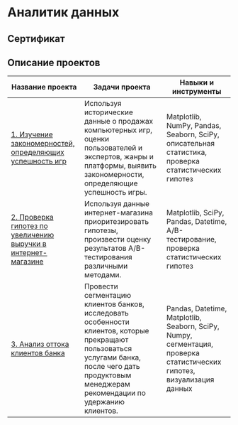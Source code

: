 # Аналитик данных
## Сертификат
## Описание проектов
|Название проекта|Задачи проекта|Навыки и инструменты|
|---|---|---|
|[1. Изучение закономерностей, определяющих успешность игр](https://github.com/ku9efeld/yandex_practicum/tree/master/1.%20%D0%98%D0%B7%D1%83%D1%87%D0%B5%D0%BD%D0%B8%D0%B5%20%D0%B7%D0%B0%D0%BA%D0%BE%D0%BD%D0%BE%D0%BC%D0%B5%D1%80%D0%BD%D0%BE%D1%81%D1%82%D0%B5%D0%B9%2C%20%D0%BE%D0%BF%D1%80%D0%B5%D0%B4%D0%B5%D0%BB%D1%8F%D1%8E%D1%89%D0%B8%D1%85%20%D1%83%D1%81%D0%BF%D0%B5%D1%88%D0%BD%D0%BE%D1%81%D1%82%D1%8C%20%D0%B8%D0%B3%D1%80)|Используя исторические данные о продажах компьютерных игр, оценки пользователей и экспертов, жанры и платформы, выявить закономерности, определяющие успешность игры.|Matplotlib, NumPy, Pandas, Seaborn, SciPy, описательная статистика, проверка статистических гипотез|
|[2. Проверка гипотез по увеличению выручки в интернет-магазине](https://github.com/ku9efeld/yandex_practicum/tree/master/2.%20%D0%9F%D1%80%D0%BE%D0%B2%D0%B5%D1%80%D0%BA%D0%B0%20%D0%B3%D0%B8%D0%BF%D0%BE%D1%82%D0%B5%D0%B7%20%D0%BF%D0%BE%20%D1%83%D0%B2%D0%B5%D0%BB%D0%B8%D1%87%D0%B5%D0%BD%D0%B8%D1%8E%20%D0%B2%D1%8B%D1%80%D1%83%D1%87%D0%BA%D0%B8%20%D0%B2%20%D0%B8%D0%BD%D1%82%D0%B5%D1%80%D0%BD%D0%B5%D1%82-%D0%BC%D0%B0%D0%B3%D0%B0%D0%B7%D0%B8%D0%BD%D0%B5)|Используя данные интернет-магазина приоритезировать гипотезы, произвести оценку результатов A/B-тестирования различными методами.|Matplotlib, SciPy, Pandas, Datetime, A/B-тестирование, проверка статистических гипотез|
|[3. Анализ оттока клиентов банка](https://github.com/ku9efeld/yandex_practicum/blob/master/3.%20%D0%90%D0%BD%D0%B0%D0%BB%D0%B8%D0%B7%20%D0%BE%D1%82%D1%82%D0%BE%D0%BA%D0%B0%20%D0%BA%D0%BB%D0%B8%D0%B5%D0%BD%D1%82%D0%BE%D0%B2%20%D0%B1%D0%B0%D0%BD%D0%BA%D0%B0.ipynb)|Провести сегментацию клиентов банков, исследовать особенности клиентов, которые прекращают пользоваться услугами банка, после чего дать продуктовым менеджерам рекомендации по удержанию клиентов.|Pandas, Datetime, Matplotlib, Seaborn, SciPy, Numpy, сегментация, проверка статистических гипотез, визуализация данных|
